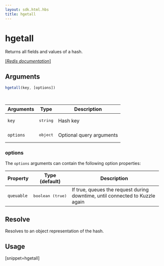 ```yaml
---
layout: sdk.html.hbs
title: hgetall
---
```


# hgetall


Returns all fields and values of a hash.

[[_Redis documentation_]](https://redis.io/commands/hgetall)

## Arguments

```js
hgetall(key, [options])
```

<br/>

| Arguments    | Type    | Description |
|--------------|---------|-------------|
| `key` | <pre>string</pre> | Hash key |
| ``options`` | <pre>object</pre> | Optional query arguments |

### options

The `options` arguments can contain the following option properties:

| Property   | Type (default)   | Description                       |
| ---------- | ------- | --------------------------------- |
| `queuable` | <pre>boolean (true)</pre> | If true, queues the request during downtime, until connected to Kuzzle again |

## Resolve

Resolves to an object representation of the hash.

## Usage

[snippet=hgetall]
